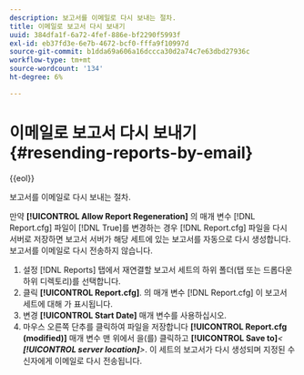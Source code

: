 ```yaml
---
description: 보고서를 이메일로 다시 보내는 절차.
title: 이메일로 보고서 다시 보내기
uuid: 384dfa1f-6a72-4fef-886e-bf2290f5993f
exl-id: eb37fd3e-6e7b-4672-bcf0-fffa9f10997d
source-git-commit: b1dda69a606a16dccca30d2a74c7e63dbd27936c
workflow-type: tm+mt
source-wordcount: '134'
ht-degree: 6%

---
```


# 이메일로 보고서 다시 보내기{#resending-reports-by-email}

{{eol}}

보고서를 이메일로 다시 보내는 절차.

만약 **[!UICONTROL Allow Report Regeneration]** 의 매개 변수 [!DNL Report.cfg] 파일이 [!DNL True]를 변경하는 경우 [!DNL Report.cfg] 파일을 다시 서버로 저장하면 보고서 서버가 해당 세트에 있는 보고서를 자동으로 다시 생성합니다. 보고서를 이메일로 다시 전송하지 않습니다.

1. 설정 [!DNL Reports] 탭에서 재연결할 보고서 세트의 하위 폴더(탭 또는 드롭다운 하위 디렉토리)를 선택합니다.
1. 클릭 **[!UICONTROL Report.cfg]**. 의 매개 변수 [!DNL Report.cfg] 이 보고서 세트에 대해 가 표시됩니다.
1. 변경 **[!UICONTROL Start Date]** 매개 변수를 사용하십시오.
1. 마우스 오른쪽 단추를 클릭하여 파일을 저장합니다 **[!UICONTROL Report.cfg (modified)]** 매개 변수 맨 위에서 을(를) 클릭하고 **[!UICONTROL Save to]***&lt; **[!UICONTROL server location]**>*.
이 세트의 보고서가 다시 생성되며 지정된 수신자에게 이메일로 다시 전송됩니다.
